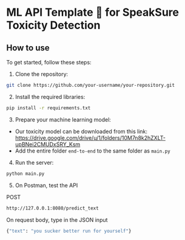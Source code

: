 # ML API Template 🚀 for SpeakSure Toxicity Detection

## How to use

To get started, follow these steps:

1. Clone the repository:

```sh
git clone https://github.com/your-username/your-repository.git
```

2. Install the required libraries:

```sh
pip install -r requirements.txt
```

3. Prepare your machine learning model:

- Our toxicity model can be downloaded from this link: https://drive.google.com/drive/u/1/folders/10M7n8k2hZXLT-upBNei2CMUDxSRY_Ksm
- Add the entire folder `end-to-end` to the same folder as `main.py`

4. Run the server:

```sh
python main.py
```

5. On Postman, test the API

POST

```sh
http://127.0.0.1:8080/predict_text
```

On request body, type in the JSON input

```sh
{"text": "you sucker better run for yourself"}
```
